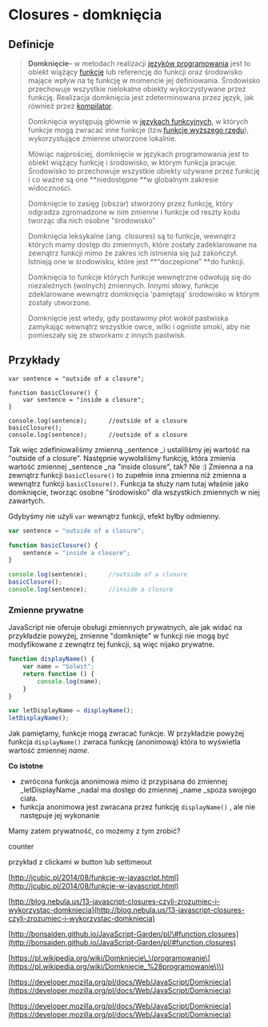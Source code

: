 # Closures - domknięcia

## Definicje

> **Domknięcie**– w metodach realizacji [języków programowania](https://pl.wikipedia.org/wiki/Język_programowania) jest to obiekt wiążący [funkcję](https://pl.wikipedia.org/wiki/Funkcja) lub referencję do funkcji oraz środowisko mające wpływ na tę funkcję w momencie jej definiowania. Środowisko przechowuje wszystkie nielokalne obiekty wykorzystywane przez funkcję. Realizacja domknięcia jest zdeterminowana przez język, jak również przez [kompilator](https://pl.wikipedia.org/wiki/Kompilator).
>
> Domknięcia występują głównie w [językach funkcyjnych](https://pl.wikipedia.org/wiki/Język_funkcyjny), w których funkcje mogą zwracać inne funkcje \(tzw.[funkcje wyższego rzędu](https://pl.wikipedia.org/wiki/Funkcja_wyższego_rzędu)\), wykorzystujące zmienne utworzone lokalnie.
>
> Mówiąc najprościej, domknięcie w językach programowania jest to obiekt wiążący funkcję i środowisko, w którym funkcja pracuje. Środowisko to przechowuje wszystkie obiekty używane przez funkcję i co ważne są one **niedostępne **w globalnym zakresie widoczności.
>
> Domknięcie to zasięg \(obszar\) stworzony przez funkcję, który odgradza zgromadzone w nim zmienne i funkcje od reszty kodu tworząc dla nich osobne "środowisko"
>
> Domknięcia leksykalne \(ang. closures\) są to funkcje, wewnątrz których mamy dostęp do zmiennych, które zostały zadeklarowane na zewnątrz funkcji mimo że zakres ich istnienia się już zakończył. Istnieją one w środowisku, które jest **“doczepione” **do funkcji.
>
> Domknięcia to funkcje których funkcje wewnętrzne odwołują się do niezależnych \(wolnych\) zmiennych. Innymi słowy, funkcje zdeklarowane wewnątrz domknięcia 'pamiętają' środowisko w którym zostały utworzone.
>
> Domknięcie jest wtedy, gdy postawimy płot wokół pastwiska zamykając wewnątrz wszystkie owce, wilki i ogniste smoki, aby nie pomieszały się ze stworkami z innych pastwisk.

## Przykłady

```
var sentence = "outside of a closure";

function basicClosure() {
    var sentence = "inside a closure";
}

console.log(sentence);      //outside of a closure
basicClosure();
console.log(sentence);      //outside of a closure
```

Tak więc zdefiniowaliśmy zmienną \_sentence \_i ustaliliśmy jej wartość na "outside of a closure". Następnie wywołaliśmy funkcję, która zmienia wartość zmiennej \_sentence \_na "inside closure", tak? Nie :\) Zmienna a na zewnątrz funkcji `basicClosure()` to zupełnie inna zmienna niż zmienna a wewnątrz funkcji `basicClosure()`. Funkcja ta służy nam tutaj właśnie jako domknięcie, tworząc osobne "środowisko" dla wszystkich zmiennych w niej zawartych.

Gdybyśmy nie użyli `var` wewnątrz funkcji, efekt byłby odmienny.

```js
var sentence = "outside of a closure";

function basicClosure() {
    sentence = "inside a closure";
}

console.log(sentence);      //outside of a closure
basicClosure();
console.log(sentence);      //inside a closure
```

### Zmienne prywatne

JavaScript nie oferuje obsługi zmiennych prywatnych, ale jak widać na przykładzie powyżej, zmienne "domknięte" w funkcji nie mogą być modyfikowane z zewnątrz tej funkcji, są więc nijako prywatne.

```js
function displayName() {
    var name = "Solwit";
    return function () {
        console.log(name);
    }
}

var letDisplayName = displayName();
letDisplayName();

```

Jak pamiętamy, funkcje mogą zwracać funkcje. W przykładzie powyżej funkcja `displayName()` zwraca funkcję  \(anonimową\) która to wyświetla wartość zmiennej _name_.   

**Co istotne**

* zwrócona funkcja anonimowa mimo iż przypisana do zmiennej _letDisplayName  _nadal ma dostęp do zmiennej _name _spoza swojego ciała.
* funkcja anonimowa jest zwracana przez funkcję `displayName()` , ale nie następuje jej wykonanie



Mamy zatem prywatność, co możemy z tym zrobić?

counter





przykład z clickami w button  lub settimeout

[http://jcubic.pl/2014/08/funkcje-w-javascript.html](http://jcubic.pl/2014/08/funkcje-w-javascript.html)

[http://blog.nebula.us/13-javascript-closures-czyli-zrozumiec-i-wykorzystac-domkniecia](http://blog.nebula.us/13-javascript-closures-czyli-zrozumiec-i-wykorzystac-domkniecia)

[http://bonsaiden.github.io/JavaScript-Garden/pl/\#function.closures](http://bonsaiden.github.io/JavaScript-Garden/pl/#function.closures)

[https://pl.wikipedia.org/wiki/Domknięcie\_\(programowanie\](https://pl.wikipedia.org/wiki/Domknięcie_%28programowanie\)\)

[https://developer.mozilla.org/pl/docs/Web/JavaScript/Domkniecia](https://developer.mozilla.org/pl/docs/Web/JavaScript/Domkniecia)

[https://developer.mozilla.org/pl/docs/Web/JavaScript/Domkniecia](https://developer.mozilla.org/pl/docs/Web/JavaScript/Domkniecia)


